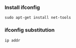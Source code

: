 ### Install ifconfig
```
sudo apt-get install net-tools
```

### ifconfig substitution
```
ip addr
```
